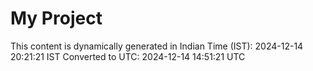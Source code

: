 # My Project

This content is dynamically generated in Indian Time (IST): 2024-12-14 20:21:21 IST
Converted to UTC: 2024-12-14 14:51:21 UTC
